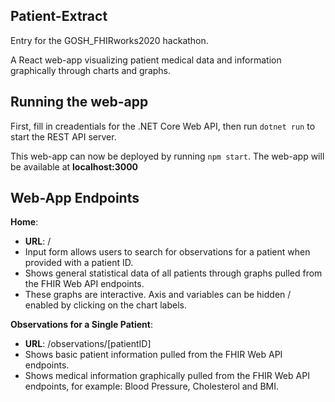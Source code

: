## Patient-Extract
Entry for the GOSH_FHIRworks2020 hackathon. 

A React web-app visualizing patient medical data and information graphically through charts and graphs.

## Running the web-app

First, fill in creadentials for the .NET Core Web API, then run `dotnet run` to start the REST API server.

This web-app can now be deployed by running `npm start`. The web-app will be available at **localhost:3000**

## Web-App Endpoints

**Home**:

- **URL**: /
- Input form allows users to search for observations for a patient when provided with a patient ID.
- Shows general statistical data of all patients through graphs pulled from the FHIR Web API endpoints. 
- These graphs are interactive. Axis and variables can be hidden / enabled by clicking on the chart labels. 

**Observations for a Single Patient**: 

- **URL**: /observations/[patientID]
- Shows basic patient information pulled from the FHIR Web API endpoints.
- Shows medical information graphically pulled from the FHIR Web API endpoints, for example: Blood Pressure, Cholesterol and BMI.

